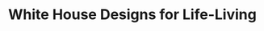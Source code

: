 ---
title: "White House Designs for Life-Living"
url: /wayne/white-house-designs-for-life-living/
shop: Möbel
---